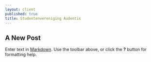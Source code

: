 ```yaml
---
layout: client
published: true
title: Studentenvereniging Audentis
---
```

## A New Post

Enter text in [Markdown](http://daringfireball.net/projects/markdown/). Use the toolbar above, or click the **?** button for formatting help.
